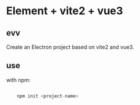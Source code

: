 # Element + vite2 + vue3

## evv

Create an Electron project based on vite2 and vue3.

## use

with npm:

```javascript

    npm init <project-name>

```

